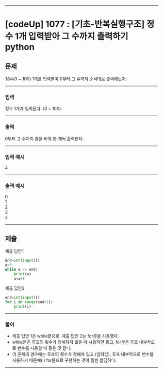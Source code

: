 

---

# [codeUp] 1077 : [기초-반복실행구조] 정수 1개 입력받아 그 수까지 출력하기 python


## 문제
 
정수(0 ~ 100) 1개를 입력받아 0부터 그 수까지 순서대로 출력해보자.

---
### 입력 

정수 1개가 입력된다.
(0 ~ 100)


---
### 출력   

0부터 그 수까지 줄을 바꿔 한 개씩 출력한다.




---
### 입력 예시

4

---
### 출력 예시

  
0   
1   
2   
3   
4   

---
제출
---
제출 답안1
```python
end=int(input())
a=0
while a <= end:
    print(a)
    a=a+1
```
제출 답안2
```python
end=int(input())
for i in range(end+1):
    print(i)
```


---
### 풀이
* 제출 답안 1은 while문으로, 제출 답안 2는 for문을 사용했다.
* while문은 루프의 횟수가 정해지지 않을 때 사용하면 좋고, for문은 루프 내부적으로 변수를 사용할 때 좋은 것 같다.
* 이 문제의 경우에는 루프의 횟수가 정해져 있고 (입력값), 루프 내부적으로 변수를 사용하기 때문에(i) for문으로 구현하는 것이 훨씬 깔끔하다.
---
